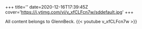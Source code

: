 +++
title=''
date=2020-12-16T17:39:45Z
cover='https://i.ytimg.com/vi/v_xfCLFcn7w/sddefault.jpg'
+++

All content belongs to GlennBeck.
{{< youtube v_xfCLFcn7w >}}
